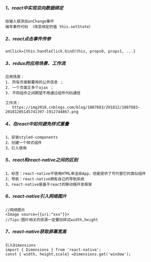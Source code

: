 ##### 1、react中实现双向数据绑定

```
给输入框添加onChange事件 
编写事件代码 （改变绑定的值 this.setState）

```

##### 2、react点击事件传参

```
onClick={this.handleClick.bind(this, props0, props1, ...}

```

##### 3、redux的应用场景、工作流

```
应用场景：
1. 所有页面都要用的公共信息 ；
2. 一个页面又多个ajax ；
3. 不同组件之间期望不用通过组件代码通信

工作流：
   https://img2018.cnblogs.com/blog/1087883/201812/1087883-20181205145741397-1912744867.png
```

##### 4、在react中如何避免样式重叠

```
1、安装styled-components
2、创建一个样式组件
3、引入使用
```

##### 5、react和react-native之间的区别

```
1、标签：react-native不使用HTML来渲染App，但是提供了可代替它的类似组件
2、导航：react-native拥有自己的导航系统
3、react-native是基于react的移动端开发框架

```

##### 6、react-native引入网络图片

```
//网络图片
<Image source={{uri:"xxx"}}>
//Tips:图片相关的资源一定要加样式width,height
```

##### 7、react-native获取屏幕宽高

```
引入Dimensions
import { Dimensions } from 'react-native';
const { width, height,scale} =Dimensions.get('window');

```

